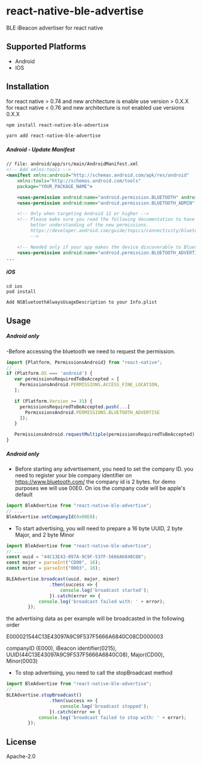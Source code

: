 # react-native-ble-advertise

BLE iBeacon advertiser for react native

## Supported Platforms
- Android
- IOS

## Installation

for react native > 0.74 and new architecture is enable use version > 0.X.X
for react native < 0.76 and new architecture is not enabled use versions 0.X.X

```sh
npm install react-native-ble-advertise
```

```sh
yarn add react-native-ble-advertise
```

##### Android - Update Manifest

```xml
// file: android/app/src/main/AndroidManifest.xml
<!-- Add xmlns:tools -->
<manifest xmlns:android="http://schemas.android.com/apk/res/android"
    xmlns:tools="http://schemas.android.com/tools"
    package="YOUR_PACKAGE_NAME">

    <uses-permission android:name="android.permission.BLUETOOTH" android:maxSdkVersion="30" />
    <uses-permission android:name="android.permission.BLUETOOTH_ADMIN" android:maxSdkVersion="30" />

    <!-- Only when targeting Android 12 or higher -->
    <!-- Please make sure you read the following documentation to have a
         better understanding of the new permissions.
         https://developer.android.com/guide/topics/connectivity/bluetooth/permissions#assert-never-for-location
         -->

    <!-- Needed only if your app makes the device discoverable to Bluetooth devices. -->
    <uses-permission android:name="android.permission.BLUETOOTH_ADVERTISE" />
...
```
##### iOS 
```
cd ios
pod install

Add NSBluetoothAlwaysUsageDescription to your Info.plist
```
## Usage

##### Android only
-Before accessing the bluetooth we need to request the permission.
```js
import {Platform, PermissionsAndroid} from "react-native";
// ...
if (Platform.OS === 'android') {
   var permissionsRequiredToBeAccepted = [
     PermissionsAndroid.PERMISSIONS.ACCESS_FINE_LOCATION,
   ];

   if (Platform.Version >= 31) {
     permissionsRequiredToBeAccepted.push(...[
       PermissionsAndroid.PERMISSIONS.BLUETOOTH_ADVERTISE
     ]);
   }

   PermissionsAndroid.requestMultiple(permissionsRequiredToBeAccepted).then(permissionRequestResult => {});
}
```

##### Android only
- Before starting any advertisement, you need to set the company ID.
you need to register your ble company identifier on https://www.bluetooth.com/
the company id is 2 bytes.
for demo purposes we will use 00E0. On ios the company code will be apple's default
```js
import BleAdvertise from "react-native-ble-advertise";
// ...
BleAdvertise.setCompanyId(0x00E0);
```



- To start advertising, you will need to prepare a 16 byte UUID, 2 byte Major, and 2 byte Minor

```js
import BleAdvertise from "react-native-ble-advertise";
// ...
const uuid = "44C13E43-097A-9C9F-537F-5666A6840C08";
const major = parseInt("CD00", 16);
const minor = parseInt("0003", 16);

BLEAdvertise.broadcast(uuid, major, minor)
                .then(success => {
                    console.log('broadcast started');
                }).catch(error => { 
		    console.log('broadcast failed with: ' + error);
		});
```
the advertising data as per example will be broadcasted in the following order

E000021544C13E43097A9C9F537F5666A6840C08CD000003

companyID (E000), iBeacon identifier(0215), UUID(44C13E43097A9C9F537F5666A6840C08), Major(CD00), Minor(0003)



- To stop advertising, you need to call the stopBroadcast method
```js
import BleAdvertise from "react-native-ble-advertise";
// ...
BLEAdvertise.stopBroadcast()
                .then(success => {
                    console.log('broadcast stopped');
                }).catch(error => { 
		    console.log('broadcast failed to stop with: ' + error);
		});
```

## License

Apache-2.0